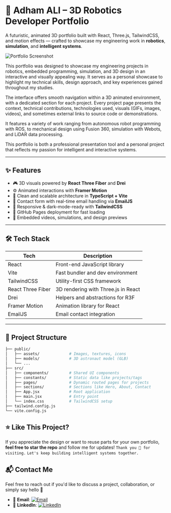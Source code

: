 # 🤖 Adham ALI – 3D Robotics Developer Portfolio

A futuristic, animated 3D portfolio built with React, Three.js, TailwindCSS, and motion effects — crafted to showcase my engineering work in **robotics**, **simulation**, and **intelligent systems**.

![Portfolio Screenshot](https://adhamelkomi.github.io/portfolio/assets/projects/website.png)

This portfolio was designed to showcase my engineering projects in robotics, embedded programming, simulation, and 3D design in an interactive and visually appealing way. It serves as a personal showcase to highlight my technical skills, design approach, and key experiences gained throughout my studies.

The interface offers smooth navigation within a 3D animated environment, with a dedicated section for each project. Every project page presents the context, technical contributions, technologies used, visuals (GIFs, images, videos), and sometimes external links to source code or demonstrations.

It features a variety of work ranging from autonomous robot programming with ROS, to mechanical design using Fusion 360, simulation with Webots, and LiDAR data processing.

This portfolio is both a professional presentation tool and a personal project that reflects my passion for intelligent and interactive systems.

---

## ✨ Features

- 🎮 3D visuals powered by **React Three Fiber** and **Drei**
- ⚙️ Animated interactions with **Framer Motion**
- 🧠 Clean and scalable architecture in **TypeScript + Vite**
- 💌 Contact form with real-time email handling via **EmailJS**
- 🎨 Responsive & dark-mode-ready with **TailwindCSS**
- 🚀 GitHub Pages deployment for fast loading
- 🎥 Embedded videos, simulations, and design previews

---

## 🛠 Tech Stack

| Tech              | Description                           |
|-------------------|---------------------------------------|
| React             | Front-end JavaScript library          |
| Vite              | Fast bundler and dev environment      |
| TailwindCSS       | Utility-first CSS framework           |
| React Three Fiber | 3D rendering with Three.js in React   |
| Drei              | Helpers and abstractions for R3F      |
| Framer Motion     | Animation library for React           |
| EmailJS           | Email contact integration             |

---

## 📁 Project Structure

```bash
├── public/
│   ├── assets/             # Images, textures, icons
│   ├── models/             # 3D astronaut model (GLB)
│   └── ...
├── src/
│   ├── components/         # Shared UI components
│   ├── constants/          # Static data like projects/tags
│   ├── pages/              # Dynamic routed pages for projects
│   ├── sections/           # Sections like Hero, About, Contact
│   ├── App.jsx             # Root application
│   ├── main.jsx            # Entry point
│   └── index.css           # TailwindCSS setup
├── tailwind.config.js
└── vite.config.js
```

## ⭐ Like This Project?
If you appreciate the design or want to reuse parts for your own portfolio,
**feel free to star the repo** and follow me for updates!
`Thank you 🙏 for visiting.`
`Let's keep building intelligent systems together.`

## 📬 Contact Me

Feel free to reach out if you'd like to discuss a project, collaboration, or simply say hello 👋

- 📧 **Email**: [![Email](https://img.shields.io/badge/Email-adham.ahmedkomi%40gmail.com-D14836?style=flat&logo=gmail&logoColor=white)](mailto:adham.ahmedkomi@gmail.com)
- 💼 **LinkedIn**: [![LinkedIn](https://img.shields.io/badge/LinkedIn-Adham%20ALI-0077B5?style=flat&logo=linkedin&logoColor=white)](https://www.linkedin.com/in/adham-ali-b92926303/)




